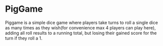 # PigGame
Piggame is a simple dice game where players take turns to roll a single dice as many times as they wish(for convenience max 4 players can play here), adding all roll results to a running total, but losing their gained score for the turn if they roll a 1.
